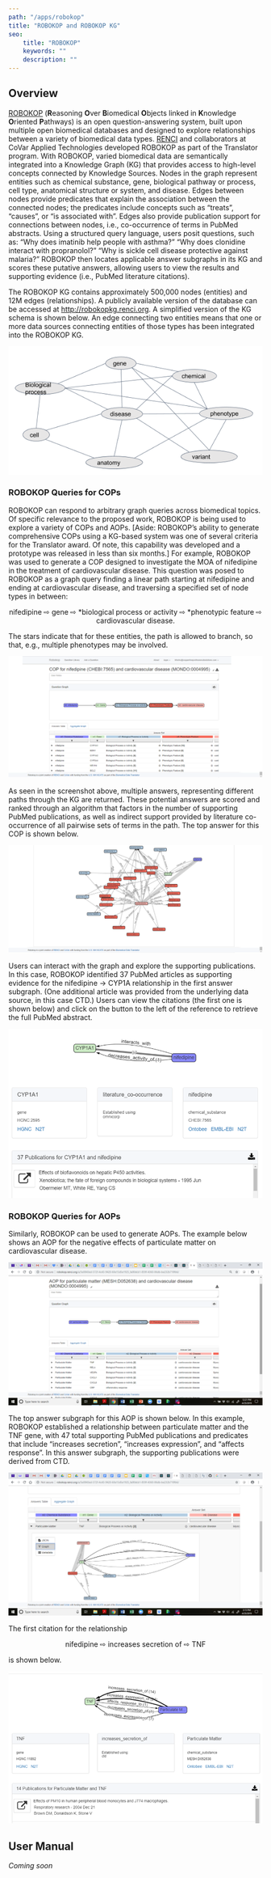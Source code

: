 ```yaml
---
path: "/apps/robokop"
title: "ROBOKOP and ROBOKOP KG"
seo:
    title: "ROBOKOP"
    keywords: ""
    description: ""
---
```

## Overview

[ROBOKOP](http://robokop.renci.org/) (**R**easoning **O**ver **B**iomedical **O**bjects linked in **K**nowledge **O**riented **P**athways) is an open question-answering system, built upon multiple open biomedical databases and designed to explore relationships between a variety of biomedical data types. [RENCI](https://renci.org/) and collaborators at CoVar Applied Technologies developed ROBOKOP as part of the Translator program. With ROBOKOP, varied biomedical data are semantically integrated into a Knowledge Graph (KG) that provides access to high-level concepts connected by Knowledge Sources. Nodes in the graph represent entities such as chemical substance, gene, biological pathway or process, cell type, anatomical structure or system, and disease. Edges between nodes provide predicates that explain the association between the connected nodes; the predicates include concepts such as “treats”, “causes”, or “is associated with”. Edges also provide publication support for connections between nodes, i.e., co-occurrence of terms in PubMed abstracts. Using a structured query language, users posit questions, such as: “Why does imatinib help people with asthma?” “Why does clonidine interact with propranolol?” “Why is sickle cell disease protective against malaria?” ROBOKOP then locates applicable answer subgraphs in its KG and scores these putative answers, allowing users to view the results and supporting evidence (i.e., PubMed literature citations).

The ROBOKOP KG contains approximately 500,000 nodes (entities) and 12M edges (relationships).  A publicly available version of the database can be accessed at http://robokopkg.renci.org. A simplified version of the KG schema is shown below. An edge connecting two entities means that one or more data sources connecting entities of those types has been integrated into the ROBOKOP KG.

![Graph depicting the KG schema](kg-schema.png)

### ROBOKOP Queries for COPs

ROBOKOP can respond to arbitrary graph queries across biomedical topics. Of specific relevance to the proposed work, ROBOKOP is being used to explore a variety of COPs and AOPs. [Aside: ROBOKOP’s ability to generate comprehensive COPs using a KG-based system was one of several criteria for the Translator award. Of note, this capability was developed and a prototype was released in less than six months.] For example, ROBOKOP was used to generate a COP designed to investigate the MOA of nifedipine in the treatment of cardiovascular disease. This question was posed to ROBOKOP as a graph query finding a linear path starting at nifedipine and ending at cardiovascular disease, and traversing a specified set of node types in between:

<p style="text-align: center;">
    nifedipine ⇨ gene ⇨ *biological process or activity ⇨ *phenotypic feature ⇨ cardiovascular disease.
</p>

The stars indicate that for these entities, the path is allowed to branch, so that, e.g., multiple phenotypes may be involved.

![Screenshot of response depicting multiple answers, representing different paths through the KG](kg-response.png)[]()

As seen in the screenshot above, multiple answers, representing different paths through the KG are returned. These potential answers are scored and ranked through an algorithm that factors in the number of supporting PubMed publications, as well as indirect support provided by literature co-occurrence of all pairwise sets of terms in the path. The top answer for this COP is shown below.


![Screenshot of graph depicting supporting PubMed publications](supporting-publications-graph.png)[]()

Users can interact with the graph and explore the supporting publications. In this case, ROBOKOP identified 37 PubMed articles as supporting evidence for the nifedipine -> CYP1A relationship in the first answer subgraph. (One additional article was provided from the underlying data source, in this case CTD.) Users can view the citations (the first one is shown below) and click on the button to the left of the reference to retrieve the full PubMed abstract.

![Screenshot depicting relationship between gene node and chemical substance node given by a PubMed article](cyp1a1-interaction-with-nifedipine.png)[]()

### ROBOKOP Queries for AOPs

Similarly, ROBOKOP can be used to generate AOPs. The example below shows an AOP for the negative effects of particulate matter on cardiovascular disease.

![Screenshot depicting ROBOKOP-generated AOPs](robokop-generated-aops.png)[]()

The top answer subgraph for this AOP is shown below. In this example, ROBOKOP established a relationship between particulate matter and the TNF gene, with 47 total supporting PubMed publications and predicates that include “increases secretion”, “increases expression”, and “affects response”. In this answer subgraph, the supporting publications were derived from CTD.

![Screenshot of a subgraph that illustrates the relationship between particulate matter and the TNF gene with 47 supporting PubMed publications](particulate-matter-tnf-relationship.png)[]()

The first citation for the relationship

<p style="text-align: center;">nifedipine ⇨ increases secretion of ⇨ TNF</p>

is shown below.

![Screenshot of the subgraph illustrating the citation connecting nifedipine to th TNF gene](nifedipline-increases-secretion-tnf.png)[]()

## User Manual

_Coming soon_

